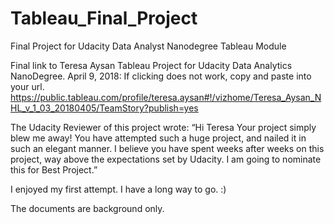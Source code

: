 # Tableau_Final_Project
Final Project for Udacity Data Analyst Nanodegree Tableau Module

Final link to Teresa Aysan Tableau Project for Udacity Data Analytics NanoDegree.
April 9, 2018:
If clicking does not work, copy and paste into your url.
https://public.tableau.com/profile/teresa.aysan#!/vizhome/Teresa_Aysan_NHL_v_1_03_20180405/TeamStory?publish=yes

The Udacity Reviewer of this project wrote:
“Hi Teresa
Your project simply blew me away! You have attempted such a huge project, and nailed it in such an
elegant manner. I believe you have spent weeks after weeks on this project, way above the
expectations set by Udacity. I am going to nominate this for Best Project.”

I enjoyed my first attempt. I have a long way to go. :)

The documents are background only.
